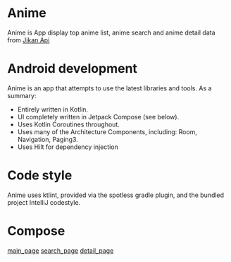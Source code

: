 # Anime

Anime is App display top anime list, anime search and anime detail data
from [Jikan Api](https://docs.api.jikan.moe/)

# Android development

Anime is an app that attempts to use the latest libraries and tools. As a summary:

- Entirely written in Kotlin.
- UI completely written in Jetpack Compose (see below).
- Uses Kotlin Coroutines throughout.
- Uses many of the Architecture Components, including: Room, Navigation, Paging3.
- Uses Hilt for dependency injection

# Code style

Anime uses ktlint, provided via the spotless gradle plugin, and the bundled project IntelliJ
codestyle.

# Compose

[main_page](./resouces/top_anime_list.png)
[search_page](./resouces/anime%20search.jpg)
[detail_page](./resouces/anime_detail.jpg)
